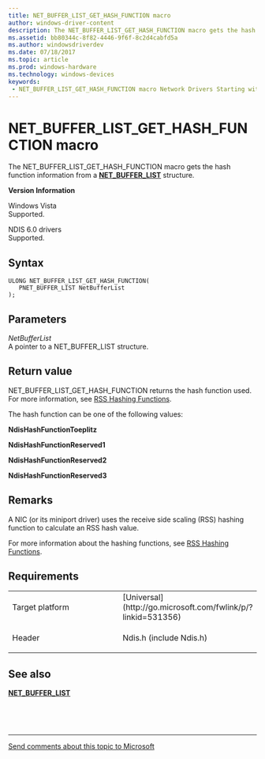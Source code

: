 ```yaml
---
title: NET_BUFFER_LIST_GET_HASH_FUNCTION macro
author: windows-driver-content
description: The NET_BUFFER_LIST_GET_HASH_FUNCTION macro gets the hash function information from a NET_BUFFER_LIST structure. Version Information Windows VistaSupported. NDIS 6.0 driversSupported.
ms.assetid: bb80344c-8f82-4446-9f6f-8c2d4cabfd5a
ms.author: windowsdriverdev 
ms.date: 07/18/2017 
ms.topic: article 
ms.prod: windows-hardware 
ms.technology: windows-devices 
keywords:
 - NET_BUFFER_LIST_GET_HASH_FUNCTION macro Network Drivers Starting with Windows Vista
---
```


# NET\_BUFFER\_LIST\_GET\_HASH\_FUNCTION macro


The NET\_BUFFER\_LIST\_GET\_HASH\_FUNCTION macro gets the hash function information from a [**NET\_BUFFER\_LIST**](https://msdn.microsoft.com/library/windows/hardware/ff568388) structure.

**Version Information**

<a href="" id="windows-vista"></a>Windows Vista  
Supported.

<a href="" id="ndis-6-0-drivers"></a>NDIS 6.0 drivers  
Supported.

Syntax
------

```ManagedCPlusPlus
ULONG NET_BUFFER_LIST_GET_HASH_FUNCTION(
   PNET_BUFFER_LIST NetBufferList
);
```

Parameters
----------

*NetBufferList*   
A pointer to a NET\_BUFFER\_LIST structure.

Return value
------------

NET\_BUFFER\_LIST\_GET\_HASH\_FUNCTION returns the hash function used. For more information, see [RSS Hashing Functions](https://msdn.microsoft.com/library/windows/hardware/ff570725).

The hash function can be one of the following values:

**NdisHashFunctionToeplitz**

**NdisHashFunctionReserved1**

**NdisHashFunctionReserved2**

**NdisHashFunctionReserved3**

## <a href="" id="ddk-net-buffer-list-get-hash-function-nr"></a>


Remarks
-------

A NIC (or its miniport driver) uses the receive side scaling (RSS) hashing function to calculate an RSS hash value.

For more information about the hashing functions, see [RSS Hashing Functions](https://msdn.microsoft.com/library/windows/hardware/ff570725).

Requirements
------------

<table>
<colgroup>
<col width="50%" />
<col width="50%" />
</colgroup>
<tbody>
<tr class="odd">
<td><p>Target platform</p></td>
<td>[Universal](http://go.microsoft.com/fwlink/p/?linkid=531356)</td>
</tr>
<tr class="even">
<td><p>Header</p></td>
<td>Ndis.h (include Ndis.h)</td>
</tr>
</tbody>
</table>

## See also


[**NET\_BUFFER\_LIST**](https://msdn.microsoft.com/library/windows/hardware/ff568388)

 

 


--------------------
[Send comments about this topic to Microsoft](mailto:wsddocfb@microsoft.com?subject=Documentation%20feedback%20%5Bnetvista\netvista%5D:%20NET_BUFFER_LIST_GET_HASH_FUNCTION%20macro%20%20RELEASE:%20%287/10/2017%29&body=%0A%0APRIVACY%20STATEMENT%0A%0AWe%20use%20your%20feedback%20to%20improve%20the%20documentation.%20We%20don't%20use%20your%20email%20address%20for%20any%20other%20purpose,%20and%20we'll%20remove%20your%20email%20address%20from%20our%20system%20after%20the%20issue%20that%20you're%20reporting%20is%20fixed.%20While%20we're%20working%20to%20fix%20this%20issue,%20we%20might%20send%20you%20an%20email%20message%20to%20ask%20for%20more%20info.%20Later,%20we%20might%20also%20send%20you%20an%20email%20message%20to%20let%20you%20know%20that%20we've%20addressed%20your%20feedback.%0A%0AFor%20more%20info%20about%20Microsoft's%20privacy%20policy,%20see%20http://privacy.microsoft.com/default.aspx. "Send comments about this topic to Microsoft")


